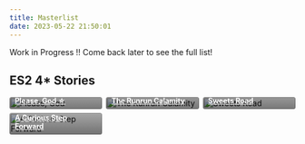 ```yaml
---
title: Masterlist
date: 2023-05-22 21:50:01
---
```


<style>
.stories {
    display: grid;
    grid-template-columns: repeat(auto-fill,minmax(150px,1fr));
    gap: .5em
}

.stories * {
    box-sizing: border-box
}

.story {
    position: relative;
    border-radius: .25em;
    overflow: hidden !important
}

.stories a:hover {
    color: #fff !important
}

.story:hover img {
    transform: scale(1.05)
}

.story:hover .storyName {
    transform: translate(0,0)
}

.story:hover .storyName .read {
    transform: translate(0,0)
}

.storyName {
    transform: translate(0,0)
}

.image img {
    width: 100%;
    height: 100%;
    object-fit: cover;
    transition: .2s ease;
    margin: 0!important
}

.storyName {
    font-size: .9em;
    font-weight: 700;
    display: flex;
    flex-direction: column;
    justify-content: flex-end;
    background: linear-gradient(to bottom,transparent 0,#000000a3 90%) !important;
    color: #fff !important;
    position: absolute;
    padding: 5em .75em .75em !important;
    width: 100%;
    bottom: 0;
    left: 0;
    transition: .2s ease !important;
    transform: translate(0,2.3em)
}

.storyName .read {
    margin-top: .25em;
    font-size: .85em;
    background: #000;
    color: #fff;
    padding: .5em 1.25em;
    height: 2.25em;
    border-radius: .25em;
    width: 100%;
    text-align: center;
    transition: .2s ease;
    transform: translate(0,1em)
}

.storyName .read:before {
    content: "Read"
}

.storyName .read.soon {
    opacity: .5;
    pointer-events: none
}

.storyName .read:not(.soon):hover {
    color: #F486AA
}

@media only screen and (max-width: 600px) {
    .stories {
        grid-template-columns:repeat(auto-fill,minmax(100px,1fr))
    }
}

</style>


Work in Progress !! Come back later to see the full list!



<h2>ES2 4* Stories</h2>
<div class="stories">
  <div class="story">
    <div class="image">
      <img src="https://media.discordapp.net/attachments/1110345002015535124/1110712529128271902/IMG_4865.png?width=828&height=1036" alt="Please, God">
    </div>
    <a href="/2023/05/16/please-god" class="storyName" target="_blank">
      <span>Please, God ☆</span>
      <span class="read"></span>
    </a>
  </div>
  <div class="story">
    <div class="image">
      <img src="https://media.discordapp.net/attachments/1110345002015535124/1110712529501556746/IMG_4866.png?width=828&height=1036" alt="The Runrun Calamity">
    </div>
    <a href="/2023/05/15/runrun-calamity" class="storyName" target="_blank">
      <span>The Runrun Calamity</span>
      <span class="read"></span>
    </a>
  </div>
  <div class="story">
    <div class="image">
      <img src="https://media.discordapp.net/attachments/1110345002015535124/1110712529879040051/IMG_4867.png?width=828&height=1036" alt="Sweets Road">
    </div>
    <a href="/2023/05/15/sweetsroad/" class="storyName" target="_blank">
      <span>Sweets Road</span> 
      <span class="read">
      </span>
    </a>
    </div>
  <div class="story">
    <div class="image">
      <img src="https://media.discordapp.net/attachments/1110345002015535124/1110712530193617036/IMG_4868.png" alt="A Curious Step Forward">
    </div>
    <a href="/2023/05/21/a-curious-step-forward" class="storyName" target="_blank">
      <span>A Curious Step Forward</span> 
      <span class="read">
      </span>
    </a>
    </div>
    <!---
    <div class="story">
    <div class="image">
      <img src="[UNBL-URL]" alt="[STORY NAME]">
    </div>
    <a href="[STORY URL]" class="storyName" target="_blank">
      <span>Example</span> 
      <span class="read">
      </span>
    </a>
    </div>
  </div>
  --->
  <!-- before this comment is where you'd put more stories -->
  </div>
 </div>
</div>


 
 
 <!---

HEY LMAO THIS IS THE SPINNY DISK CODE PLEASE I DID MY BEST THIS IS SO HARD FJKDHSD

<link rel="preconnect" href="https://fonts.googleapis.com">
<link rel="preconnect" href="https://fonts.gstatic.com" crossorigin>
<link href="https://fonts.googleapis.com/css2?family=Mali&display=swap" rel="stylesheet">
<style>
 
@font-face {
font-family: Roboto;
src: url(fonts/Roboto-Regular.ttf) format("truetype");
}
 
a.ayud {
font-family: Roboto;
src: url(fonts/Roboto-Regular.ttf) format("truetype");
font-size:1.6em;
text-shadow: -.5px 0 #000000
, 0 1px #000000, .5px 0 #000000, 0 -1px #000000, 0 0;
color: #96bcdc;
}
 
.rotate {
animation: rotation 10s infinite linear;
}
 
@keyframes rotation {
from {
transform: rotate(0deg);
}
to {
transform: rotate(359deg);
}
}
 
figure.blurfilter{
margin: 0;
padding: 0;
display: inline-block;
position: relative;
border-radius: 50%;
overflow: hidden; /
}
 
.figcaption img {
width: 10px;
}
 
figure.blurfilter img{
display: block;
width: 240px;
height: auto;
transition: all 0.4s 0.4s;
}
 
figure.blurfilter figcaption{
position: absolute;
display: block;
text-align: center;
-webkit-box-sizing: border-box;
-moz-box-sizing: border-box;
box-sizing: border-box;
text-align: center;
background: rgba(255, 255, 255, 0.25);
border-radius: 50%;
padding: 20px;
z-index: 100;
width: 90%;
height: 90%;
overflow: auto;
top: 5%;
left: 5%;
font-family: 'Roboto';
font-size: 16px;
opacity: 0;
color: white;
-moz-transition: all 0.4s;
-webkit-transition: all 0.4s;
transition: all .4s;
}
 
figure.blurfilter figcaption h3{
border-bottom: 1px solid red;
text-align: left;
width: 90%;
margin: 0;
}
 
figure.blurfilter figcaption p{
text-align: left;
margin-top: 10px;
line-height: 1.5;
}
 
figure.blurfilter figcaption a{
text-decoration: none;
}
 
figure.blurfilter:hover img{
-webkit-filter: blur(5px);
filter: blur(5px);
-webkit-transform: scale(1.3);
transform: scale(1.3);
-moz-transition: all 0.4s;
-webkit-transition: all 0.4s;
transition: all 0.4s;
}
 
figure.blurfilter:hover figcaption{
opacity: 1;
-moz-transition: all .4s .4s;
-webkit-transition: all .4s .4s;
transition: all .4s .4s;
}
 
figure.slidey figcaption{
-webkit-transform: rotateY(90deg);
transform: rotateY(90deg);
}
 
figure.slidey:hover figcaption{
-webkit-transform: rotateY(0);
transform: rotateY(0);
}
.pixel {
width: 1em !important;
filter: none !important;
display: inline-block;
}
figcaption {
overflow-y: scroll;
}

a{
-webkit-transition: all .3s ease-in-out;
-moz-transition: all .3s ease-in-out;
-o-transition: all .3s ease-in-out;
-ms-transition: all .3s ease-in-out;
transition: all .3s ease-in-out;
text-decoration: none;
 
}

a:link {
  color: #96bcdc;
  background-color: transparent;
  text-decoration: none;
}
a:visited {
  color: #96bcdc;
  background-color: transparent;
  text-decoration: none;
}
a:hover {
  color: #6684e3;
  background-color: transparent;
  text-decoration: underline;
  webkit-filter: blur(1px);
  filter: blur(1px);
}
</style>
<figure class="blurfilter slidey">
<img src="https://i1.sndcdn.com/artworks-phdvndiqxyq4z12f-0kXmBw-t500x500.jpg" class="rotate" />
<figcaption>

<br></br>
<br></br>
<a class="ayud" href="https://azurecrystalz.github.io/2023/05/22/turbulent-storm/">Turbulent Storm</a>
<br>(Game Ver.)</br>
<br></br>
 

</figure>
--->